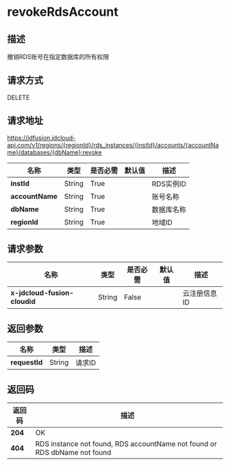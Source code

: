 # revokeRdsAccount


## 描述
撤销RDS账号在指定数据库的所有权限

## 请求方式
DELETE

## 请求地址
https://jdfusion.jdcloud-api.com/v1/regions/{regionId}/rds_instances/{instId}/accounts/{accountName}/databases/{dbName}:revoke

|名称|类型|是否必需|默认值|描述|
|---|---|---|---|---|
|**instId**|String|True| |RDS实例ID|
|**accountName**|String|True| |账号名称|
|**dbName**|String|True| |数据库名称|
|**regionId**|String|True| |地域ID|

## 请求参数
|名称|类型|是否必需|默认值|描述|
|---|---|---|---|---|
|**x-jdcloud-fusion-cloudid**|String|False| |云注册信息ID|


## 返回参数
|名称|类型|描述|
|---|---|---|
|**requestId**|String|请求ID|


## 返回码
|返回码|描述|
|---|---|
|**204**|OK|
|**404**|RDS instance not found, RDS accountName not found or RDS dbName not found|
